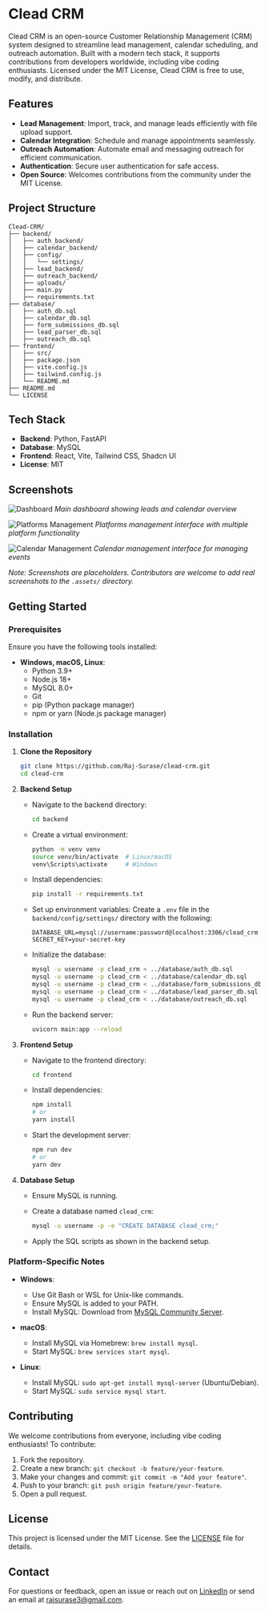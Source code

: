 # Clead CRM

Clead CRM is an open-source Customer Relationship Management (CRM) system designed to streamline lead management, calendar scheduling, and outreach automation. Built with a modern tech stack, it supports contributions from developers worldwide, including vibe coding enthusiasts. Licensed under the MIT License, Clead CRM is free to use, modify, and distribute.

## Features

- **Lead Management**: Import, track, and manage leads efficiently with file upload support.
- **Calendar Integration**: Schedule and manage appointments seamlessly.
- **Outreach Automation**: Automate email and messaging outreach for efficient communication.
- **Authentication**: Secure user authentication for safe access.
- **Open Source**: Welcomes contributions from the community under the MIT License.

## Project Structure

```
Clead-CRM/
├── backend/
│   ├── auth_backend/
│   ├── calendar_backend/
│   ├── config/
│   │   └── settings/
│   ├── lead_backend/
│   ├── outreach_backend/
│   ├── uploads/
│   ├── main.py
│   ├── requirements.txt
├── database/
│   ├── auth_db.sql
│   ├── calendar_db.sql
│   ├── form_submissions_db.sql
│   ├── lead_parser_db.sql
│   ├── outreach_db.sql
├── frontend/
│   ├── src/
│   ├── package.json
│   ├── vite.config.js
│   ├── tailwind.config.js
│   └── README.md
├── README.md
└── LICENSE
```

## Tech Stack

- **Backend**: Python, FastAPI
- **Database**: MySQL
- **Frontend**: React, Vite, Tailwind CSS, Shadcn UI
- **License**: MIT

## Screenshots

![Dashboard](.assets/dashboard.webp)
*Main dashboard showing leads and calendar overview*

![Platforms Management](.assets/platforms.webp)
*Platforms management interface with multiple platform functionality*

![Calendar Management](.assets/calendar.webp)
*Calendar management interface for managing events*

*Note: Screenshots are placeholders. Contributors are welcome to add real screenshots to the `.assets/` directory.*

<!-- ## Demo

A short demo video showcasing Clead CRM's features is available [here](https://youtu.be/aNi5zIYMrz4).

<iframe width="560" height="315" src="https://www.youtube.com/embed/aNi5zIYMrz4" 
frameborder="0" allow="accelerometer; autoplay; clipboard-write; encrypted-media; gyroscope; picture-in-picture" 
allowfullscreen></iframe>


*Note: The demo video link is a placeholder. Contributors can record and upload a demo to the repository.* -->

## Getting Started

### Prerequisites

Ensure you have the following tools installed:

- **Windows, macOS, Linux**:
  - Python 3.9+
  - Node.js 18+
  - MySQL 8.0+
  - Git
  - pip (Python package manager)
  - npm or yarn (Node.js package manager)

### Installation

1. **Clone the Repository**

   ```bash
   git clone https://github.com/Raj-Surase/clead-crm.git
   cd clead-crm
   ```

2. **Backend Setup**

   - Navigate to the backend directory:
     ```bash
     cd backend
     ```

   - Create a virtual environment:
     ```bash
     python -m venv venv
     source venv/bin/activate  # Linux/macOS
     venv\Scripts\activate     # Windows
     ```

   - Install dependencies:
     ```bash
     pip install -r requirements.txt
     ```

   - Set up environment variables:
     Create a `.env` file in the `backend/config/settings/` directory with the following:
     ```
     DATABASE_URL=mysql://username:password@localhost:3306/clead_crm
     SECRET_KEY=your-secret-key
     ```

   - Initialize the database:
     ```bash
     mysql -u username -p clead_crm < ../database/auth_db.sql
     mysql -u username -p clead_crm < ../database/calendar_db.sql
     mysql -u username -p clead_crm < ../database/form_submissions_db.sql
     mysql -u username -p clead_crm < ../database/lead_parser_db.sql
     mysql -u username -p clead_crm < ../database/outreach_db.sql
     ```

   - Run the backend server:
     ```bash
     uvicorn main:app --reload
     ```

3. **Frontend Setup**

   - Navigate to the frontend directory:
     ```bash
     cd frontend
     ```

   - Install dependencies:
     ```bash
     npm install
     # or
     yarn install
     ```

   - Start the development server:
     ```bash
     npm run dev
     # or
     yarn dev
     ```

4. **Database Setup**

   - Ensure MySQL is running.
   - Create a database named `clead_crm`:
     ```bash
     mysql -u username -p -e "CREATE DATABASE clead_crm;"
     ```

   - Apply the SQL scripts as shown in the backend setup.

### Platform-Specific Notes

- **Windows**:
  - Use Git Bash or WSL for Unix-like commands.
  - Ensure MySQL is added to your PATH.
  - Install MySQL: Download from [MySQL Community Server](https://dev.mysql.com/downloads/mysql/).

- **macOS**:
  - Install MySQL via Homebrew: `brew install mysql`.
  - Start MySQL: `brew services start mysql`.

- **Linux**:
  - Install MySQL: `sudo apt-get install mysql-server` (Ubuntu/Debian).
  - Start MySQL: `sudo service mysql start`.

## Contributing

We welcome contributions from everyone, including vibe coding enthusiasts! To contribute:

1. Fork the repository.
2. Create a new branch: `git checkout -b feature/your-feature`.
3. Make your changes and commit: `git commit -m "Add your feature"`.
4. Push to your branch: `git push origin feature/your-feature`.
5. Open a pull request.

<!-- Please follow the [Code of Conduct](CODE_OF_CONDUCT.md) and include tests for new features. -->

## License

This project is licensed under the MIT License. See the [LICENSE](LICENSE) file for details.

## Contact

For questions or feedback, open an issue or reach out on [LinkedIn](https://www.linkedin.com/in/raj-surase/) or send an email at rajsurase3@gmail.com.